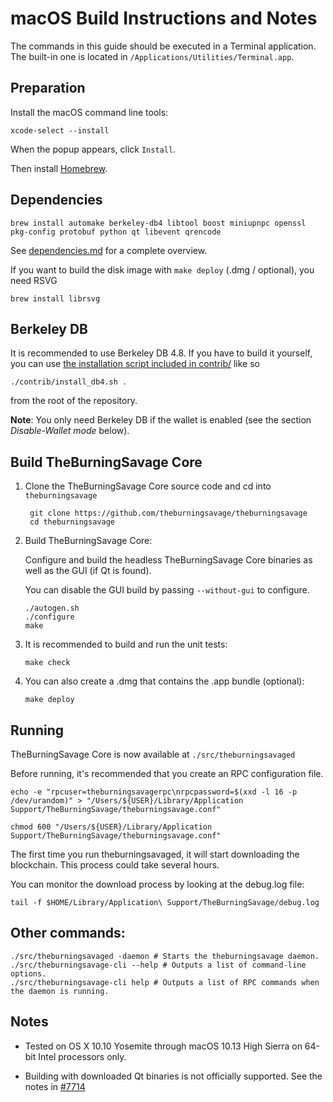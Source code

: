 macOS Build Instructions and Notes
====================================
The commands in this guide should be executed in a Terminal application.
The built-in one is located in `/Applications/Utilities/Terminal.app`.

Preparation
-----------
Install the macOS command line tools:

`xcode-select --install`

When the popup appears, click `Install`.

Then install [Homebrew](https://brew.sh).

Dependencies
----------------------

    brew install automake berkeley-db4 libtool boost miniupnpc openssl pkg-config protobuf python qt libevent qrencode

See [dependencies.md](dependencies.md) for a complete overview.

If you want to build the disk image with `make deploy` (.dmg / optional), you need RSVG

    brew install librsvg

Berkeley DB
-----------
It is recommended to use Berkeley DB 4.8. If you have to build it yourself,
you can use [the installation script included in contrib/](/contrib/install_db4.sh)
like so

```shell
./contrib/install_db4.sh .
```

from the root of the repository.

**Note**: You only need Berkeley DB if the wallet is enabled (see the section *Disable-Wallet mode* below).

Build TheBurningSavage Core
------------------------

1. Clone the TheBurningSavage Core source code and cd into `theburningsavage`

        git clone https://github.com/theburningsavage/theburningsavage
        cd theburningsavage

2.  Build TheBurningSavage Core:

    Configure and build the headless TheBurningSavage Core binaries as well as the GUI (if Qt is found).

    You can disable the GUI build by passing `--without-gui` to configure.

        ./autogen.sh
        ./configure
        make

3.  It is recommended to build and run the unit tests:

        make check

4.  You can also create a .dmg that contains the .app bundle (optional):

        make deploy

Running
-------

TheBurningSavage Core is now available at `./src/theburningsavaged`

Before running, it's recommended that you create an RPC configuration file.

    echo -e "rpcuser=theburningsavagerpc\nrpcpassword=$(xxd -l 16 -p /dev/urandom)" > "/Users/${USER}/Library/Application Support/TheBurningSavage/theburningsavage.conf"

    chmod 600 "/Users/${USER}/Library/Application Support/TheBurningSavage/theburningsavage.conf"

The first time you run theburningsavaged, it will start downloading the blockchain. This process could take several hours.

You can monitor the download process by looking at the debug.log file:

    tail -f $HOME/Library/Application\ Support/TheBurningSavage/debug.log

Other commands:
-------

    ./src/theburningsavaged -daemon # Starts the theburningsavage daemon.
    ./src/theburningsavage-cli --help # Outputs a list of command-line options.
    ./src/theburningsavage-cli help # Outputs a list of RPC commands when the daemon is running.

Notes
-----

* Tested on OS X 10.10 Yosemite through macOS 10.13 High Sierra on 64-bit Intel processors only.

* Building with downloaded Qt binaries is not officially supported. See the notes in [#7714](https://github.com/theburningsavage/theburningsavage/issues/7714)
